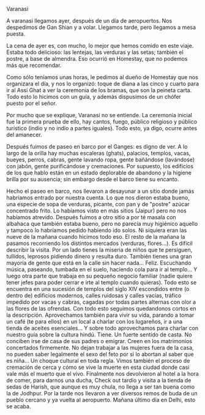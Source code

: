 Varanasi

A varanasi llegamos ayer, después de un día de aeropuertos. Nos despedimos de Gan Shian y a volar. Llegamos tarde, pero llegamos a mesa puesta. 

La cena de ayer es, con mucho, lo mejor que hemos comido en este viaje. Estaba todo delicioso: las lentejas, las verduras y las setas; también el postre, a base de almendra. Eso ocurrió en Homestay, que no podemos más que recomendar. 

Como sólo teníamos unas horas, le pedimos al dueño de Homestay que nos organizara el día, y nos lo organizó: toque de diana a las cinco y cuarto para ir al Assi Ghat a ver la ceremonia de los bramas, que son la peineta carta. Todo esto lo hicimos con un guía, y además dispusimos de un chófer puesto por el señor. 

Por mucho que se explique, Varanasi no se entiende. La ceremonia inicial fue la primera prueba de ello, hay cantos, fuego, público religioso y público turístico (indio y no indio a partes iguales). Todo esto, ya digo, ocurre antes del amanecer. 

Después fuimos de paseo en barco por el Ganges: es digno de ver. A lo largo de la orilla hay muchas escaleras (ghats), palacios, templos, vacas, bueyes, perros, cabras, gente lavando ropa, gente bañándose (lavándose) con jabón, gente purificándose y cremaciones. Por supuesto, los edificios de los que hablo están en un estado deplorable de abandono y la higiene brilla por su ausencia; sin embargo desde el barco tiene su encanto. 

Hecho el paseo en barco, nos llevaron a desayunar a un sitio donde jamás habríamos entrado por nuestra cuenta. Lo que nos dieron estaba bueno, una especie de sopa de verduras, picante, con pan y de "postre" azúcar concentrado frito. Lo habíamos visto en más sitios (Jaipur) pero no nos habíamos atrevido. Después fuimos a otro sitio a por té masala con albahaca que también estaba bueno, pero no parecía muy higiénico aquello y tampoco lo habríamos pedido habiendo ido solos. Ni siquiera eran las nueve de la mañana cuando hicimos todo eso. 
El resto de la mañana la pasamos recorriendo los distintos mercados (verduras, flores...). Es difícil describir la visita. Por un lado tienes la miseria de niños que te persiguen, tullidos, leprosos pidiendo dinero y resulta duro. También tienes una gran mayoría de gente que está en la calle sin hacer nada... Feliz. Escuchando música, paseando, tumbada en el suelo, haciendo cola para ir al templo... Y luego otra parte que trabaja en su pequeño negocio familiar (nadie quiere tener jefes para poder cerrar e irte al templo cuando quieras). Todo esto se encuentra en una sucesión de templos del siglo XIV escondidos entre (o dentro de) edificios modernos, calles ruidosas y calles vacías, tráfico impedido por vacas y cabras, cagadas por todas partes alternas con olor a las flores de las ofrendas. Con todo esto seguimos quedandonos cortos en la descripción. 
Aprovechamos también para vivir su vida, parando a tomar un café (te para ellos) en un local a charlar con los lugareños, ir a una tienda de aceites esenciales... Y sobre todo aprovechamos para charlar con nuestro guía sobre la cultura hindú. Tiene. Un fuerte sentido de casta. No conciben irse de casa de sus padres o emigrar. Creen en los matrimonios concertados firmemente. No dejan trabajar a las mujeres fuera de la casa, no pueden saber legalmente el sexo del feto por si lo abortan al saber que es niña... Un choque cultural en toda regla. 
Vimos también el proceso de cremación de cerca y cómo se vive la muerte en esta ciudad donde casi vale más el muerto que el vivo. 
Finalmente nos devolvieron al hotel a la hora de comer, para darnos una ducha, Check out tardío y visita a la tienda de sedas de Harish, que aunque es muy chula, no llega a ser tan buena como la de Jodhpur. 
Por la tarde nos llevaron a ver diversos remos de buda de un pueblo cercano y ya vuelta al aeropuerto. 
Mañana último día en Delhi, esto se acaba.